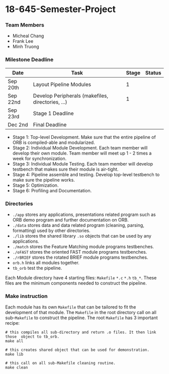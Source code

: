 # 18-645-Semester-Project

### Team Members
* Micheal Chang
* Frank Lee
* Minh Truong

### Milestone Deadline
| Date | Task | Stage | Status |
|------|------|-------|--------|
|   Sep 20th   |   Layout Pipeline Modules   |   1    |        |
|   Sep 22nd   |   Develop Peripherals (makefiles, directories, ...)  |   1    |        |
|   Sep 23rd   |   Stage 1 Deadline | | |
|   Dec 2nd   |   Final Deadline   |       |        |

* Stage 1: Top-level Development. Make sure that the entire pipeline of ORB is
compiled-able and modularized.
* Stage 2: Individual Module Development. Each team member will develop their
own module. Team member will meet up 1 - 2 times
a week for synchronization.
* Stage 3: Individual Module Testing. Each team member will develop testbench
that makes sure their module is air-tight.
* Stage 4: Pipeline assemble and testing. Develop top-level testbench to make
sure the pipeline works.
* Stage 5: Optimization.
* Stage 6: Profiling and Documentation.

### Directories

* `./app` stores any applications, presentations related program such
as ORB demo program and further documentation on ORB.
* `./data` stores data and data related program (cleaning, parsing, formatting)
used by other directories.
* `./lib` stores the shared library `.so` objects that can be used by any
applications.
* `./match` stores the Feature Matching module programs testbenches.
* `./oFAST` stores the oriented FAST module programs testbenches.
* `./rBRIEF` stores the rotated BRIEF module programs testbenches.
* `orb.h` links all modules together.
* `tb_orb` test the pipeline.

Each Module directory have 4 starting files: `Makefile` `*.c` `*.h` `tb_*`.
These files are the minimum components needed to construct the pipeline.

### Make instruction
Each module has its own `Makefile` that can be tailored to fit the development of
that module. The `Makefile` in the root directory call on all sub-`Makefile`
to construct the pipeline. The root `Makefile` has 3 important recipe:
```
# this compiles all sub-directory and return .o files. It then link those  object to tb_orb.
make all
```
```
# this creates shared object that can be used for demonstration.
make lib
```
```
# this call on all sub-Makefile cleaning routine.
make clean
```

